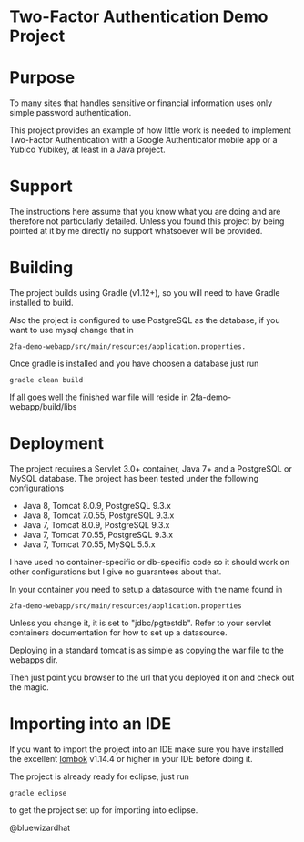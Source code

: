 Two-Factor Authentication Demo Project
=============================================================================

# Purpose

To many sites that handles sensitive or financial information uses only simple
password authentication.

This project provides an example of how little work is needed to implement
Two-Factor Authentication with a Google Authenticator mobile app or a Yubico
Yubikey, at least in a Java project.


# Support

The instructions here assume that you know what you are doing and are therefore
not particularly detailed. Unless you found this project by being pointed at it
by me directly no support whatsoever will be provided.


# Building

The project builds using Gradle (v1.12+), so you will need to have Gradle installed
to build.

Also the project is configured to use PostgreSQL as the database, if you want
to use mysql change that in

	2fa-demo-webapp/src/main/resources/application.properties.

Once gradle is installed and you have choosen a database just run

	gradle clean build

If all goes well the finished war file will reside in 2fa-demo-webapp/build/libs


# Deployment

The project requires a Servlet 3.0+ container, Java 7+ and a PostgreSQL or MySQL database.
The project has been tested under the following configurations

* Java 8, Tomcat 8.0.9, PostgreSQL 9.3.x
* Java 8, Tomcat 7.0.55, PostgreSQL 9.3.x
* Java 7, Tomcat 8.0.9, PostgreSQL 9.3.x
* Java 7, Tomcat 7.0.55, PostgreSQL 9.3.x
* Java 7, Tomcat 7.0.55, MySQL 5.5.x

I have used no container-specific or db-specific code so it should work on other
configurations but I give no guarantees about that.

In your container you need to setup a datasource with the name found in 

	2fa-demo-webapp/src/main/resources/application.properties

Unless you change it, it is set to "jdbc/pgtestdb". Refer to your servlet containers documentation
for how to set up a datasource.

Deploying in a standard tomcat is as simple as copying the war file to the webapps dir.

Then just point you browser to the url that you deployed it on and check out the magic.


# Importing into an IDE

If you want to import the project into an IDE make sure you have installed the excellent
[lombok](http://projectlombok.org/) v1.14.4 or higher in your IDE before doing it.

The project is already ready for eclipse, just run 

	gradle eclipse

to get the project set up for importing into eclipse.


@bluewizardhat
